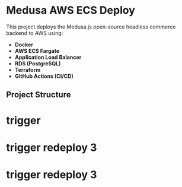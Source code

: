 # Medusa AWS ECS Deploy

This project deploys the Medusa.js open-source headless commerce backend to AWS using:

- **Docker**
- **AWS ECS Fargate**
- **Application Load Balancer**
- **RDS (PostgreSQL)**
- **Terraform**
- **GitHub Actions (CI/CD)**

## Project Structure

# trigger
# trigger redeploy 3
# trigger redeploy 3
 

